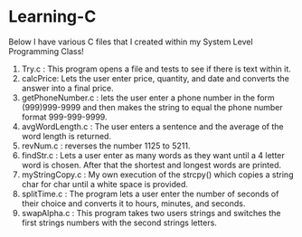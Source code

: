 # Learning-C
Below I have various C files that I created within my System Level Programming Class!
1) Try.c : This program opens a file and tests to see if there is text within it.
2) calcPrice: Lets the user enter price, quantity, and date and converts the answer into a final price.
3) getPhoneNumber.c : lets the user enter a phone number in the form (999)999-9999 and then makes the string to equal the phone number format 999-999-9999.
4) avgWordLength.c : The user enters a sentence and the average of the word length is returned.
5) revNum.c : reverses the number 1125 to 5211.
6) findStr.c : Lets a user enter as many words as they want until a 4 letter word is chosen. After that the shortest and longest words are printed.
7) myStringCopy.c : My own execution of the strcpy() which copies a string char for char until a white space is provided.
8) splitTime.c : The program lets a user enter the number of seconds of their choice and converts it to hours, minutes, and seconds.
9) swapAlpha.c : This program takes two users strings and switches the first strings numbers with the second strings letters.
